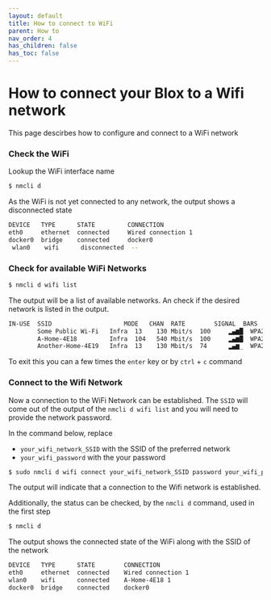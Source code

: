 ```yaml
---
layout: default
title: How to connect to WiFi
parent: How to
nav_order: 4
has_children: false
has_toc: false
---
```


# How to connect your Blox to a Wifi network

This page descirbes how to configure and connect to a WiFi network

### Check the WiFi 

Lookup the WiFi interface name

```bash
$ nmcli d
```
As the WiFi is not yet connected to any network, the output shows a disconnected state

```bash
DEVICE   TYPE      STATE         CONNECTION
eth0     ethernet  connected     Wired connection 1
docker0  bridge    connected     docker0
 wlan0    wifi      disconnected  -- 
```

### Check for available WiFi Networks

```bash
$ nmcli d wifi list
```
The output will be a list of available networks. An check if the desired network is listed in the output.

```bash
IN-USE  SSID                    MODE   CHAN  RATE        SIGNAL  BARS  SECURITY
        Some Public Wi-Fi   Infra  13    130 Mbit/s  100     ▂▄▆█  WPA2 802.1X
        A-Home-4E18         Infra  104   540 Mbit/s  100     ▂▄▆█  WPA2
        Another-Home-4E19   Infra  13    130 Mbit/s  74      ▂▄▆_  WPA2
```
To exit this you can a few times the `enter` key or by `ctrl` + `c` command

### Connect to the Wifi Network

Now a connection to the WiFi Network can be established. The `SSID` will come out of the output of the `nmcli d wifi list` and you will need to provide the network password. 

In the command below, replace 
- `your_wifi_network_SSID` with the SSID of the preferred network
- `your_wifi_password` with the your password

```bash
$ sudo nmcli d wifi connect your_wifi_network_SSID password your_wifi_password
```

The output will indicate that a connection to the Wifi network is established. 

Additionally, the status can be checked, by the `nmcli d` command, used in the first step

```bash
$ nmcli d
```

The output shows the connected state of the WiFi along with the SSID of the network

```bash
DEVICE   TYPE      STATE        CONNECTION
eth0     ethernet  connected    Wired connection 1
wlan0    wifi      connected    A-Home-4E18 1
docker0  bridge    connected    docker0
```